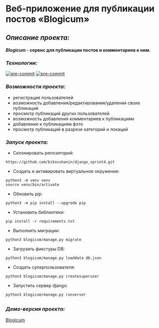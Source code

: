 # Веб-приложение для публикации постов «Blogicum»

## _Описание проекта:_

#### **_*Blogicum*_ - сервис для публикации постов и комментариев к ним.**


### _Технологии:_

[![pre-commit](https://img.shields.io/badge/Python-3.11-3776AB?logo=python&logoColor=white)](https://www.python.org/downloads/release/python-3111/)
[![pre-commit](https://img.shields.io/badge/Django-3.2-092E20?logo=django&logoColor=white)](https://docs.djangoproject.com/en/4.2/releases/3.2/)


### _Возможности проекта:_
* регистрация пользователей
* возможность добавления/редактирования/удаления своих публикаций
* просмотр публикаций других пользователей
* возможность добавления комментариев к публикациям
* добавление к публикациям фото
* просмотр публикаций в разрезе категорий и локаций 

### _Запуск проекта:_
- Склонировать репозиторий:
```
https://github.com/bikovshanin/django_sprint4.git
```
- Создать и активировать виртуальное окружение:
```
python3 -m venv venv
source venv/bin/activate
```
- Обновить pip:
```
python3 -m pip install --upgrade pip
```
- Установить библиотеки:
```
pip install -r requirements.txt
```
- Выполнить миграции:
```
python3 blogicum/manage.py migrate
```
- Загрузить фикстуры DB:
```
python3 blogicum/manage.py loaddata db.json
```
- Создать суперпользователя:
```
python3 blogicum/manage.py createsuperuser
```
- Запустить сервер django:
```
python3 blogicum/manage.py runserver
```
##
### _Демо-версия проекта:_
[Blogicum](http://bikovshanin.pythonanywhere.com)

##
